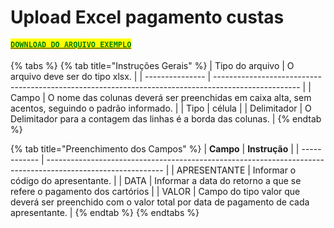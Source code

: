 # Upload Excel pagamento custas

#### [<mark style="color:green;">`DOWNLOAD DO ARQUIVO EXEMPLO`</mark>](https://github.com/p21sistemas/manual-cra-21/blob/main/CUSTAS\_CARTORIO.xlsx?raw=true)

{% tabs %}
{% tab title="Instruções Gerais" %}
| Tipo do arquivo | O arquivo deve ser do tipo xlsx.                                                                    |
| --------------- | --------------------------------------------------------------------------------------------------- |
| Campo           | O nome das colunas deverá ser preenchidas em caixa alta, sem acentos, seguindo o padrão informado.  |
| Tipo            | célula                                                                                              |
| Delimitador     | O Delimitador para a contagem das linhas é a borda das colunas.                                     |
{% endtab %}

{% tab title="Preenchimento  dos Campos" %}
| **Campo**    | **Instrução**                                                                                               |
| ------------ | ----------------------------------------------------------------------------------------------------------- |
| APRESENTANTE | Informar o código do apresentante.                                                                          |
| DATA         | Informar a data do retorno a que se refere o pagamento dos cartórios                                        |
| VALOR        | Campo do tipo valor que deverá ser preenchido com o valor total por data de pagamento de cada apresentante. |
{% endtab %}
{% endtabs %}
